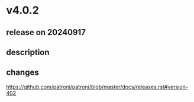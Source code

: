 # v4.0.2

## release on 20240917

## description

## changes

<a href="https://github.com/patroni/patroni/blob/master/docs/releases.rst#version-402">https://github.com/patroni/patroni/blob/master/docs/releases.rst#version-402</a>

